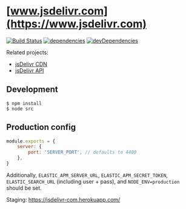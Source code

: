 # [www.jsdelivr.com](https://www.jsdelivr.com)

[![Build Status](https://img.shields.io/travis/jsdelivr/www.jsdelivr.com.svg?style=flat-square)](https://travis-ci.org/jsdelivr/www.jsdelivr.com)
[![dependencies](https://img.shields.io/david/jsdelivr/www.jsdelivr.com.svg?style=flat-square)](https://david-dm.org/jsdelivr/www.jsdelivr.com)
[![devDependencies](https://img.shields.io/david/dev/jsdelivr/www.jsdelivr.com.svg?style=flat-square)](https://david-dm.org/jsdelivr/www.jsdelivr.com?type=dev)

Related projects:
 - [jsDelivr CDN](https://github.com/jsdelivr/jsdelivr)
 - [jsDelivr API](https://github.com/jsdelivr/data.jsdelivr.com)

## Development

```
$ npm install
$ node src
```

## Production config

```js
module.exports = {
    server: {
        port: 'SERVER_PORT', // defaults to 4400
    },
}
```

Additionally, `ELASTIC_APM_SERVER_URL`, `ELASTIC_APM_SECRET_TOKEN`, `ELASTIC_SEARCH_URL` (including user + pass), and `NODE_ENV=production` should be set.

Staging: https://jsdelivr-com.herokuapp.com/
